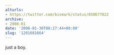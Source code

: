 ```yaml
---
alturls:
- https://twitter.com/bismark/status/658677822
archive:
- 2008-01
date: '2008-01-30T08:27:44+00:00'
slug: '1201681664'
---
```


just a boy.


